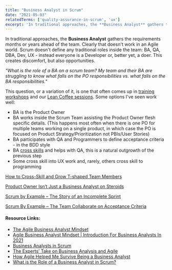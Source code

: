 ```yaml
---
title: "Business Analyst in Scrum"
date: "2021-05-03"
relatedTerms: ['quality-assurance-in-scrum', 'ux']
excerpt: 'In traditional approaches, the **Business Analyst** gathers the requirements months or'
---
```


In traditional approaches, the **Business Analyst** gathers the requirements months or years ahead of the team. Clearly that doesn't work in an Agile world. Scrum doesn't define any traditional roles inside the team: BA, QA, DBA, Dev, UX - instead everyone is a Developer or, better yet, a doer. This creates discomfort, but also opportunities.

_"What is the role of a BA on a scrum team? My team and their BA are struggling to know what falls on the PO responsibilities vs. what falls on the BA responsibilities."_

This question, or a variation of it, is one that often comes up in [training workshops](/certified-scrum-agile-training) and our [Lean Coffee sessions](/lean-coffee). Some options I've seen work well:

- BA is the Product Owner
- BA works inside the Scrum Team assisting the Product Owner flesh specific details. (This happens most often when there is one PO for multiple teams working on a single product, in which case the PO is focused on Product Strategy/Prioritization not PBIs/User Stories)
- BA participates with QA and Programmers to define acceptance criteria - in the BDD style
- BA [cross skills](/blog/how-to-cross-skill-and-grow-t-shaped-team-members.html) and helps with QA, this is a natural outgrowth of the previous step
- Some cross skill into UX work and, rarely, others cross skill to programming

[How to Cross-Skill and Grow T-shaped Team Members](/blog/how-to-cross-skill-and-grow-t-shaped-team-members.html)

[Product Owner Isn’t Just a Business Analyst on Steroids](/blog/product-owner-isn-business-analyst-steroids.html)

[Scrum by Example – The Story of an Incomplete Sprint](/blog/scrum-by-example-the-story-of-an-incomplete-sprint.html)

[Scrum By Example – The Team Collaborate on Acceptance Criteria](/blog/scrummaster-tales-team-collaborate-acceptance-criteria.html)

#### Resource Links:

- [The Agile Business Analyst Mindset](https://edmonton.iiba.org/sites/edmonton/files/agile_business_analyst_mindset_yulia_kosarenko_2020_1.pdf)
- [Agile Business Analyst Mindset | Introduction For Business Analysts In 2021](https://businessanalystmentor.com/agile-business-analyst-mindset/)
- [Business Analysts in Scrum](https://www.romanpichler.com/blog/business-analysts-in-scrum/)
- [The Experts’ Take on Business Analysis and Agile](https://www.modernanalyst.com/Resources/Articles/tabid/115/articleType/ArticleView/articleId/1302/The-Experts-Take-on-Business-Analysis-and-Agile.aspx)
- [How Agile Helped Me Survive Being a Business Analyst](https://www.leadingagile.com/2014/04/agile-helped-survive-business-analyst/)
- [What is the Role of a Business Analyst in Scrum?](https://saat-network.ch/2012/11/what-is-the-role-of-a-business-analyst-in-scrum/)


